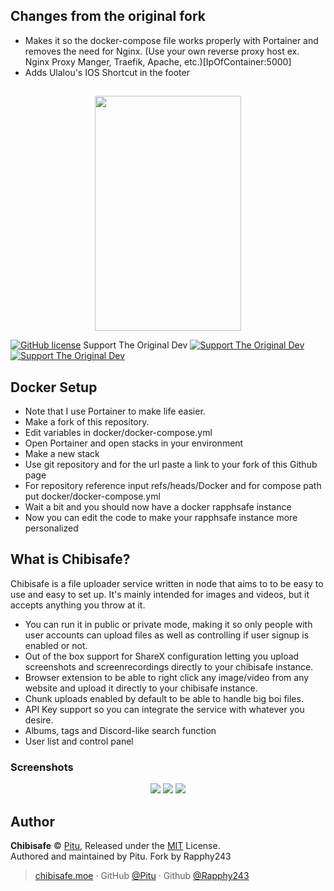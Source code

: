 ## Changes from the original fork
- Makes it so the docker-compose file works properly with Portainer and removes the need for Nginx. (Use your own reverse proxy host ex. Nginx Proxy Manger, Traefik, Apache, etc.)[IpOfContainer:5000]
- Adds Ulalou's IOS Shortcut in the footer

##

<p align="center">
  <img width="234" height="376" src="https://lolisafe.moe/xjoghu.png">
</p>

[![GitHub license](https://img.shields.io/badge/license-MIT-blue.svg?style=flat-square)](https://raw.githubusercontent.com/kanadeko/Kuro/master/LICENSE)
Support The Original Dev
[![Support The Original Dev](https://img.shields.io/endpoint.svg?url=https%3A%2F%2Fshieldsio-patreon.vercel.app%2Fapi%3Fusername%3Dpitu%26type%3Dpledges&style=flat-square)](https://www.patreon.com/pitu)
[![Support The Original Dev](https://img.shields.io/badge/Support-Buy%20me%20a%20coffee-yellow.svg?style=flat-square)](https://www.buymeacoffee.com/kana)


## Docker Setup
- Note that I use Portainer to make life easier.
- Make a fork of this repository.
- Edit variables in docker/docker-compose.yml
- Open Portainer and open stacks in your environment
- Make a new stack
- Use git repository and for the url paste a link to your fork of this Github page
- For repository reference input refs/heads/Docker and for compose path put docker/docker-compose.yml
- Wait a bit and you should now have a docker rapphsafe instance
- Now you can edit the code to make your rapphsafe instance more personalized


## What is Chibisafe?
Chibisafe is a file uploader service written in node that aims to to be easy to use and easy to set up. It's mainly intended for images and videos, but it accepts anything you throw at it.
- You can run it in public or private mode, making it so only people with user accounts can upload files as well as controlling if user signup is enabled or not.
- Out of the box support for ShareX configuration letting you upload screenshots and screenrecordings directly to your chibisafe instance.
- Browser extension to be able to right click any image/video from any website and upload it directly to your chibisafe instance.
- Chunk uploads enabled by default to be able to handle big boi files.
- API Key support so you can integrate the service with whatever you desire.
- Albums, tags and Discord-like search function
- User list and control panel


### Screenshots
<p align="center">
  <img src="https://lolisafe.moe/73up1d.png">
  <img src="https://lolisafe.moe/q0uctp.png">
  <img src="https://lolisafe.moe/8fi2x6.png">
</p>

## Author

**Chibisafe** © [Pitu](https://github.com/Pitu), Released under the [MIT](https://github.com/WeebDev/chibisafe/blob/master/LICENSE) License.<br>
Authored and maintained by Pitu. Fork by Rapphy243

> [chibisafe.moe](https://chibisafe.moe) · GitHub [@Pitu](https://github.com/Pitu) · Github [@Rapphy243](https://github.com/rapphy243)
